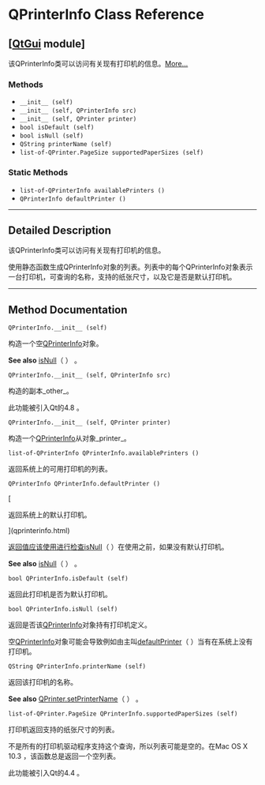 # QPrinterInfo Class Reference

## [[QtGui](index.htm) module]

该QPrinterInfo类可以访问有关现有打印机的信息。[More...](#details)

### Methods

*   `__init__ (self)`
*   `__init__ (self, QPrinterInfo src)`
*   `__init__ (self, QPrinter printer)`
*   `bool isDefault (self)`
*   `bool isNull (self)`
*   `QString printerName (self)`
*   `list-of-QPrinter.PageSize supportedPaperSizes (self)`

### Static Methods

*   `list-of-QPrinterInfo availablePrinters ()`
*   `QPrinterInfo defaultPrinter ()`

* * *

## Detailed Description

该QPrinterInfo类可以访问有关现有打印机的信息。

使用静态函数生成QPrinterInfo对象的列表。列表中的每个QPrinterInfo对象表示一台打印机，可查询的名称，支持的纸张尺寸，以及它是否是默认打印机。

* * *

## Method Documentation

```
QPrinterInfo.__init__ (self)
```

构造一个空[QPrinterInfo](qprinterinfo.html)对象。

**See also** [isNull](qprinterinfo.html#isNull)（ ） 。

```
QPrinterInfo.__init__ (self, QPrinterInfo src)
```

构造的副本_other_。

此功能被引入Qt的4.8 。

```
QPrinterInfo.__init__ (self, QPrinter printer)
```

构造一个[QPrinterInfo](qprinterinfo.html)从对象_printer_。

```
list-of-QPrinterInfo QPrinterInfo.availablePrinters ()
```

返回系统上的可用打印机的列表。

```
QPrinterInfo QPrinterInfo.defaultPrinter ()
```

[

返回系统上的默认打印机。

](qprinterinfo.html)

[返回值应该使用进行检查](qprinterinfo.html)[isNull](qprinterinfo.html#isNull)（ ）在使用之前，如果没有默认打印机。

**See also** [isNull](qprinterinfo.html#isNull)（ ） 。

```
bool QPrinterInfo.isDefault (self)
```

返回此打印机是否为默认打印机。

```
bool QPrinterInfo.isNull (self)
```

返回是否该[QPrinterInfo](qprinterinfo.html)对象持有打印机定义。

空[QPrinterInfo](qprinterinfo.html)对象可能会导致例如由主叫[defaultPrinter](qprinterinfo.html#defaultPrinter)（ ）当有在系统上没有打印机。

```
QString QPrinterInfo.printerName (self)
```

返回该打印机的名称。

**See also** [QPrinter.setPrinterName](qprinter.html#setPrinterName)（ ） 。

```
list-of-QPrinter.PageSize QPrinterInfo.supportedPaperSizes (self)
```

打印机返回支持的纸张尺寸的列表。

不是所有的打印机驱动程序支持这个查询，所以列表可能是空的。在Mac OS X 10.3 ，该函数总是返回一个空列表。

此功能被引入Qt的4.4 。